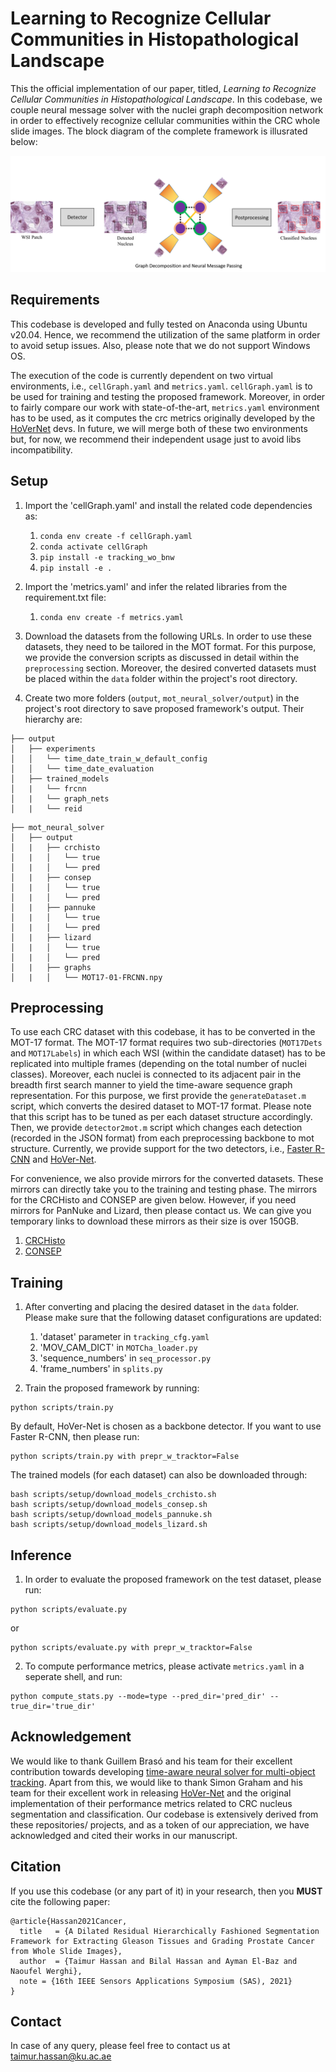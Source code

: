 # Learning to Recognize Cellular Communities in Histopathological Landscape

This the official implementation of our paper, titled, *Learning to Recognize Cellular Communities in Histopathological Landscape*. In this codebase, we couple neural message solver with the nuclei graph decomposition network in order to effectively recognize cellular communities within the CRC whole slide images. The block diagram of the complete framework is illusrated below: 

![Block_Diagram](images/bd.png)

## Requirements
This codebase is developed and fully tested on Anaconda using Ubuntu v20.04. Hence, we recommend the utilization of the same platform in order to avoid setup issues. Also, please note that we do not support Windows OS. 

The execution of the code is currently dependent on two virtual environments, i.e., `cellGraph.yaml` and `metrics.yaml`. `cellGraph.yaml` is to be used for training and testing the proposed framework. Moreover, in order to fairly compare our work with state-of-the-art, `metrics.yaml` environment has to be used, as it computes the crc metrics originally developed by the [HoVerNet](https://github.com/vqdang/hover_net) devs. In future, we will merge both of these two environments but, for now, we recommend their independent usage just to avoid libs incompatibility.   

## Setup

1. Import the 'cellGraph.yaml' and install the related code dependencies as:
    1. `conda env create -f cellGraph.yaml`
    2. `conda activate cellGraph`
    3. `pip install -e tracking_wo_bnw`
    4. `pip install -e .`

2. Import the 'metrics.yaml' and infer the related libraries from the requirement.txt file:
   1. `conda env create -f metrics.yaml`
    
3. Download the datasets from the following URLs. In order to use these datasets, they need to be tailored in the MOT format. For this purpose, we provide the conversion scripts as discussed in detail within the `preprocessing` section. Moreover, the desired converted datasets must be placed within the `data` folder within the project's root directory.

4. Create two more folders (`output`, `mot_neural_solver/output`) in the project's root directory to save proposed framework's output. Their hierarchy are:

```
├── output
│   ├── experiments
│   │   └── time_date_train_w_default_config
│   │   └── time_date_evaluation
│   ├── trained_models
│   |   └── frcnn
│   |   └── graph_nets
│   |   └── reid

```

```
├── mot_neural_solver
│   ├── output
│   |   ├── crchisto
│   |   │   └── true
│   |   │   └── pred
│   |   ├── consep
│   |   │   └── true
│   |   │   └── pred
│   |   ├── pannuke
│   |   │   └── true
│   |   │   └── pred
│   |   ├── lizard
│   |   │   └── true
│   |   │   └── pred
│   |   ├── graphs
│   |   │   └── MOT17-01-FRCNN.npy

```

## Preprocessing
To use each CRC dataset with this codebase, it has to be converted in the MOT-17 format. The MOT-17 format requires two sub-directories (`MOT17Dets` and `MOT17Labels`) in which each WSI (within the candidate dataset) has to be replicated into multiple frames (depending on the total number of nuclei classes). Moreover, each nuclei is connected to its adjacent pair in the breadth first search manner to yield the time-aware sequence graph representation. For this purpose, we first provide the `generateDataset.m` script, which converts the desired dataset to MOT-17 format. Please note that this script has to be tuned as per each dataset structure accordingly. Then, we provide `detector2mot.m` script which changes each detection (recorded in the JSON format) from each preprocessing backbone to mot structure. Currently, we provide support for the two detectors, i.e., [Faster R-CNN](https://github.com/facebookresearch/detectron2) and [HoVer-Net](https://github.com/vqdang/hover_net).  

For convenience, we also provide mirrors for the converted datasets. These mirrors can directly take you to the training and testing phase. The mirrors for the CRCHisto and CONSEP are given below. However, if you need mirrors for PanNuke and Lizard, then please contact us. We can give you temporary links to download these mirrors as their size is over 150GB.
   1. [CRCHisto]()
   2. [CONSEP]()

## Training
1. After converting and placing the desired dataset in the `data` folder. Please make sure that the following dataset configurations are updated:
   1. 'dataset' parameter in `tracking_cfg.yaml`
   2. 'MOV_CAM_DICT' in `MOTCha_loader.py`
   3. 'sequence_numbers' in `seq_processor.py`
   4. 'frame_numbers' in `splits.py`

2. Train the proposed framework by running:
```
python scripts/train.py 
```
By default, HoVer-Net is chosen as a backbone detector. If you want to use Faster R-CNN, then please run:
```
python scripts/train.py with prepr_w_tracktor=False
```

The trained models (for each dataset) can also be downloaded through:
```
bash scripts/setup/download_models_crchisto.sh
bash scripts/setup/download_models_consep.sh
bash scripts/setup/download_models_pannuke.sh
bash scripts/setup/download_models_lizard.sh
```

## Inference
1. In order to evaluate the proposed framework on the test dataset, please run:
```
python scripts/evaluate.py 
```
or
```
python scripts/evaluate.py with prepr_w_tracktor=False
```
2. To compute performance metrics, please activate `metrics.yaml` in a seperate shell, and run:
```
python compute_stats.py --mode=type --pred_dir='pred_dir' --true_dir='true_dir'
```
## Acknowledgement
We would like to thank Guillem Brasó and his team for their excellent contribution towards developing [time-aware neural solver for multi-object tracking](https://github.com/dvl-tum/mot_neural_solver). Apart from this, we would like to thank Simon Graham and his team for their excellent work in releasing [HoVer-Net](https://github.com/vqdang/hover_net) and the original implementation of their performance metrics related to CRC nucleus segmentation and classification. Our codebase is extensively derived from these repositories/ projects, and as a token of our appreciation, we have acknowledged and cited their works in our manuscript.

## Citation
If you use this codebase (or any part of it) in your research, then you **MUST** cite the following paper:
```
@article{Hassan2021Cancer,
  title   = {A Dilated Residual Hierarchically Fashioned Segmentation Framework for Extracting Gleason Tissues and Grading Prostate Cancer from Whole Slide Images},
  author  = {Taimur Hassan and Bilal Hassan and Ayman El-Baz and Naoufel Werghi},
  note = {16th IEEE Sensors Applications Symposium (SAS), 2021}
}
```
## Contact
In case of any query, please feel free to contact us at taimur.hassan@ku.ac.ae



